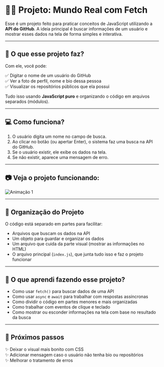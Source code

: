 # 👨‍💻 Projeto: Mundo Real com Fetch

Esse é um projeto feito para praticar conceitos de JavaScript utilizando a **API do GitHub**. A ideia principal é buscar informações de um usuário e mostrar esses dados na tela de forma simples e interativa.

---

## 📌 O que esse projeto faz?

Com ele, você pode:

✅ Digitar o nome de um usuário do GitHub  
✅ Ver a foto de perfil, nome e bio dessa pessoa  
✅ Visualizar os repositórios públicos que ela possui  

Tudo isso usando **JavaScript puro** e organizando o código em arquivos separados (módulos).

---

## 💻 Como funciona?

1. O usuário digita um nome no campo de busca.
2. Ao clicar no botão (ou apertar Enter), o sistema faz uma busca na API do GitHub.
3. Se o usuário existir, ele exibe os dados na tela.
4. Se não existir, aparece uma mensagem de erro.

---

## 📷 Veja o projeto funcionando:

![Animação 1 ](https://github.com/user-attachments/assets/5726b2ce-f11c-4666-a198-0336acd3c4f9)

---
## 📁 Organização do Projeto

O código está separado em partes para facilitar:

- Arquivos que buscam os dados na API
- Um objeto para guardar e organizar os dados
- Um arquivo que cuida da parte visual (mostrar as informações no HTML)
- O arquivo principal (`index.js`), que junta tudo isso e faz o projeto funcionar

---

## 🧠 O que aprendi fazendo esse projeto?

- Como usar `fetch()` para buscar dados de uma API
- Como usar `async` e `await` para trabalhar com respostas assíncronas
- Como dividir o código em partes menores e mais organizadas
- Como trabalhar com eventos de clique e teclado
- Como mostrar ou esconder informações na tela com base no resultado da busca

---

## 🚀 Próximos passos

✨ Deixar o visual mais bonito com CSS  
✨ Adicionar mensagem caso o usuário não tenha bio ou repositórios  
✨ Melhorar o tratamento de erros


